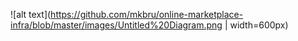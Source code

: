 ![alt text](https://github.com/mkbru/online-marketplace-infra/blob/master/images/Untitled%20Diagram.png | width=600px)